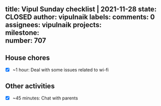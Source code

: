 title:	Vipul Sunday checklist | 2021-11-28
state:	CLOSED
author:	vipulnaik
labels:	
comments:	0
assignees:	vipulnaik
projects:	
milestone:	
number:	707
--
## House chores

- [x] ~1 hour: Deal with some issues related to wi-fi

## Other activities

- [x] ~45 minutes: Chat with parents
